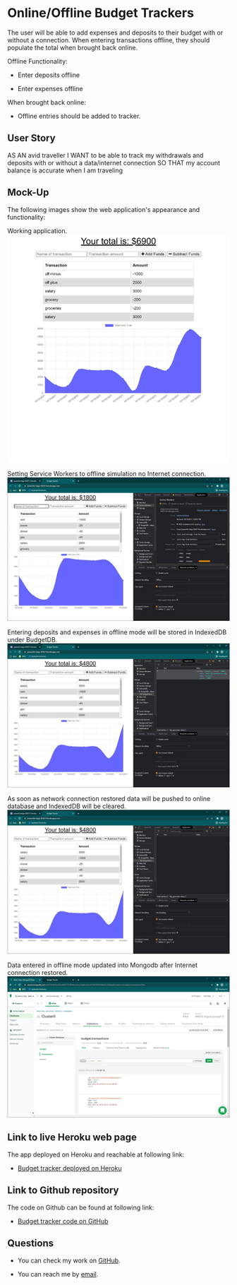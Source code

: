# Online/Offline Budget Trackers

The user will be able to add expenses and deposits to their budget with or without a connection. When entering transactions offline, they should populate the total when brought back online.

Offline Functionality:

  * Enter deposits offline

  * Enter expenses offline

When brought back online:

  * Offline entries should be added to tracker.

## User Story
AS AN avid traveller
I WANT to be able to track my withdrawals and deposits with or without a data/internet connection
SO THAT my account balance is accurate when I am traveling

## Mock-Up

The following images show the web application's appearance and functionality:

Working application.
![Working application.](/assets/img/powerful-taiga-92657.herokuapp.com.png)

Setting Service Workers to offline simulation no Internet connection.
![Setting Service Workers to offline simulation no Internet connection.](/assets/img/Heroku-Service-Workers-Offline.png)

Entering deposits and expenses in offline mode will be stored in IndexedDB under BudgetDB.
![Entering deposits and expenses in offline mode will be stored in IndexedDB under BudgetDB.](/assets/img/Heroku-IndexedDB-Offline.png)

As soon as network connection restored data will be pushed to online database and IndexedDB will be cleared.
![As soon as network connection restored data will be pushed to online database and IndexedDB will be cleared.](/assets/img/Heroku-Service-Workers-Online.png)

Data entered in offline mode updated into Mongodb after Internet connection restored.
![Data entered in offline mode updated into Mongodb after Internet connection restored..](/assets/img/MongodB-transaction.png)

## Link to live Heroku web page
The app deployed on Heroku and reachable at following link: 
* [Budget tracker deployed on Heroku](https://powerful-taiga-92657.herokuapp.com/)

## Link to Github repository
The code on Github can be found at following link: 
* [Budget tracker code on GitHub](https://github.com/eamahma/budget-tracker)

## Questions

* You can check my work on [GitHub](https://github.com/eamahma).

* You can reach me by [email](eamahma@gmail.com).